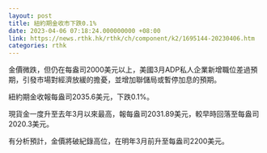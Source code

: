 ```yaml
---
layout: post
title: 紐約期金收市下跌0.1%
date: 2023-04-06 07:18:24.000000000 +08:00
link: https://news.rthk.hk/rthk/ch/component/k2/1695144-20230406.htm
categories: rthk
---
```


金價微跌，但仍在每盎司2000美元以上，美國3月ADP私人企業新增職位差過預期，引發市場對經濟放緩的擔憂，並增加聯儲局或暫停加息的預期。

紐約期金收報每盎司2035.6美元，下跌0.1%。

現貨金一度升至去年3月以來最高，報每盎司2031.89美元，較早時回落至每盎司2020.3美元。

有分析預計，金價將破紀錄高位，在明年3月前升至每盎司2200美元。
